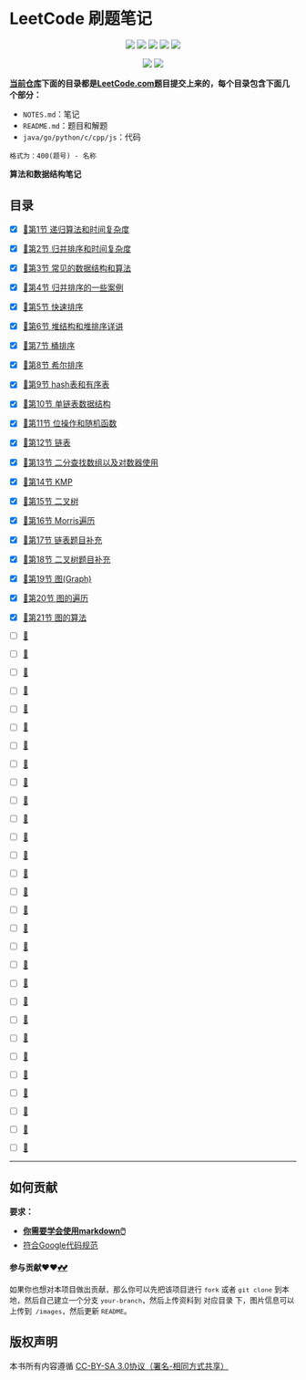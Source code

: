 # LeetCode 刷题笔记



<p align='center'>
<a href="https://www.linkedin.cn/injobs/in/xiongxinwei-xiong-7606a0227" target="_blank"><img src="https://img.shields.io/badge/linkedin-xiongxinwei-yellowgreen?logo=linkedin"></a>
<a href="https://twitter.com/xxw3293172751" target="_blank"><img src="https://img.shields.io/badge/twitter-%40xxw3293172751-informational?logo=twitter"></a>
<a href="https://www.zhihu.com/people/3293172751" target="_blank"><img src="https://img.shields.io/badge/%E7%9F%A5%E4%B9%8E-%E9%93%BE%E5%AD%A6%E8%80%85%E7%A4%BE%E5%8C%BA-blue?logo=zhihu"></a>
<a href="https://s2.loli.net/2022/07/05/sQHuozItvWg1heA.jpg" target="_blank"><img src="https://img.shields.io/badge/%E5%BE%AE%E4%BF%A1-smile-brightgreen?logo=wechat"></a>
<a href="https://space.bilibili.com/14089380" target="_blank"><img src="https://img.shields.io/badge/b%E7%AB%99-%E6%97%A0%E4%B8%8E%E4%BC%A6%E6%AF%94%E7%9A%84%E5%BE%97%E5%BE%97-red?logo=bilibili"></a>
</p>
<p align='center'>
<a href="https://weibo.com/u/6248930985" target="_blank"><img src="https://img.shields.io/badge/%E5%BE%AE%E5%8D%9A-%E6%97%A0%E4%B8%8E%E4%BC%A6%E6%AF%94%E7%9A%84%E5%BE%97%E5%BE%97-critical?style=social&logo=Sina%20Weibo"></a>
<a href="https://github.com/3293172751" target="_blank"><img src="https://img.shields.io/badge/Github-xiongxinwei-inactive?style=social&logo=github"></a>
</p>


**[当前仓库](https://github.com/3293172751/LeetCode)下面的目录都是[LeetCode.com](https://leetcode.com)题目提交上来的，每个目录包含下面几个部分：**

+ `NOTES.md`：笔记
+ `README.md`：题目和解题
+ `java/go/python/c/cpp/js`：代码

```
格式为：400(题号) - 名称
```



**算法和数据结构笔记**

## 目录

- [x] [🔗第1节 递归算法和时间复杂度](markdown/1.md)

- [x] [🔗第2节 归并排序和时间复杂度](markdown/2.md)

- [x] [🔗第3节 常见的数据结构和算法](markdown/3.md)

- [x] [🔗第4节 归并排序的一些案例](markdown/4.md)

- [x] [🔗第5节 快速排序](markdown/5.md)

- [x] [🔗第6节 堆结构和堆排序详讲](markdown/6.md)

- [x] [🔗第7节 桶排序](markdown/7.md)

- [x] [🔗第8节 希尔排序](markdown/8.md)

- [x] [🔗第9节 hash表和有序表](markdown/9.md)

- [x] [🔗第10节 单链表数据结构](markdown/10.md)

- [x] [🔗第11节 位操作和随机函数](markdown/11.md)

- [x] [🔗第12节 链表](markdown/12.md)

- [x] [🔗第13节 二分查找数组以及对数器使用](markdown/13.md)

- [x] [🔗第14节 KMP](markdown/14.md)

- [x] [🔗第15节 二叉树](markdown/15.md)

- [x] [🔗第16节 Morris遍历](markdown/16.md)

- [x] [🔗第17节 链表题目补充](markdown/17.md)

- [x] [🔗第18节 二叉树题目补充](markdown/18.md)

- [x] [🔗第19节 图(Graph)](markdown/19.md)

- [x] [🔗第20节 图的遍历](markdown/20.md)

- [x] [🔗第21节 图的算法](markdown/21.md)

- [ ] [🔗](markdown/22.md)

- [ ] [🔗](markdown/23.md)

- [ ] [🔗](markdown/24.md)

- [ ] [🔗](markdown/25.md)

- [ ] [🔗](markdown/26.md)

- [ ] [🔗](markdown/27.md)

- [ ] [🔗](markdown/28.md)

- [ ] [🔗](markdown/29.md)

- [ ] [🔗](markdown/30.md)

- [ ] [🔗](markdown/31.md)

- [ ] [🔗](markdown/32.md)

- [ ] [🔗](markdown/33.md)

- [ ] [🔗](markdown/34.md)

- [ ] [🔗](markdown/35.md)

- [ ] [🔗](markdown/36.md)

- [ ] [🔗](markdown/37.md)

- [ ] [🔗](markdown/38.md)

- [ ] [🔗](markdown/39.md)

- [ ] [🔗](markdown/40.md)

- [ ] [🔗](markdown/41.md)

- [ ] [🔗](markdown/42.md)

- [ ] [🔗](markdown/43.md)

- [ ] [🔗](markdown/44.md)

- [ ] [🔗](markdown/45.md)

- [ ] [🔗](markdown/46.md)

- [ ] [🔗](markdown/47.md)

- [ ] [🔗](markdown/48.md)

- [ ] [🔗](markdown/49.md)

- [ ] [🔗](markdown/50.md)



---

## 如何贡献

**要求：**

+ [**你需要学会使用markdown🖱️**](https://github.com/3293172751/CS_COURSE/blob/master/markdown/README.md)
+ [符合Google代码规范](https://zh-google-styleguide.readthedocs.io/en/latest/google-cpp-styleguide/)

#### 参与贡献❤️❤️[💕💕](https://github.com/3293172751/CS_COURSE/blob/master/Git/git-contributor.md/)

<font size = 2>如果你也想对本项目做出贡献，那么你可以先把该项目进行 `fork` 或者 `git clone` 到本地，然后自己建立一个分支 `your-branch`，然后上传资料到 对应目录 下，图片信息可以上传到` /images`，然后更新 `README`。 </font>

## 版权声明

本书所有内容遵循 [CC-BY-SA 3.0协议（署名-相同方式共享）](http://zh.wikipedia.org/wiki/Wikipedia:CC-by-sa-3.0协议文本)

